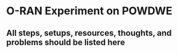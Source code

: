 # O-RAN Experiment on POWDWE
## All steps, setups, resources, thoughts, and problems should be listed here
